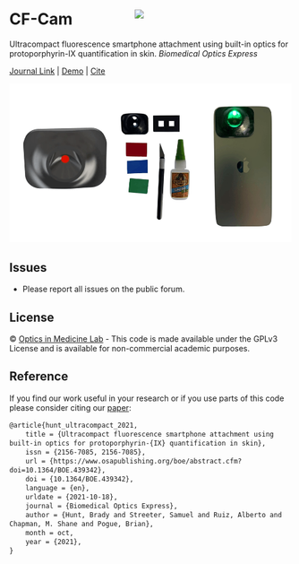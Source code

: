 CF-Cam <img src="assets/cfcam-logo.png" width="280px" align="right" />
===========
Ultracompact fluorescence smartphone attachment using built-in optics for protoporphyrin-IX quantification in skin.
*Biomedical Optics Express*

[Journal Link](https://doi.org/10.1364/BOE.439342) | [Demo](https://doi.org/10.6084/m9.figshare.15104967.v1) | [Cite](#reference) 

![Attachment Animation](assets/attachment.gif)

## Issues
- Please report all issues on the public forum.

## License
© [Optics in Medicine Lab](https://sites.dartmouth.edu/optmed/) - This code is made available under the GPLv3 License and is available for non-commercial academic purposes. 

## Reference
If you find our work useful in your research or if you use parts of this code please consider citing our [paper](https://doi.org/10.1364/BOE.439342):
```
@article{hunt_ultracompact_2021,
	title = {Ultracompact fluorescence smartphone attachment using built-in optics for protoporphyrin-{IX} quantification in skin},
	issn = {2156-7085, 2156-7085},
	url = {https://www.osapublishing.org/boe/abstract.cfm?doi=10.1364/BOE.439342},
	doi = {10.1364/BOE.439342},
	language = {en},
	urldate = {2021-10-18},
	journal = {Biomedical Optics Express},
	author = {Hunt, Brady and Streeter, Samuel and Ruiz, Alberto and Chapman, M. Shane and Pogue, Brian},
	month = oct,
	year = {2021},
}
```
